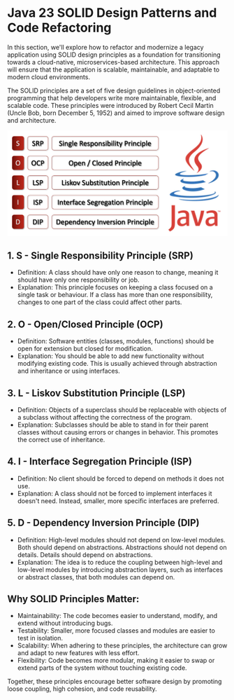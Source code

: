 # Java 23 SOLID Design Patterns and Code Refactoring

In this section, we'll explore how to refactor and modernize a legacy application using SOLID design 
principles as a foundation for transitioning towards a cloud-native, microservices-based architecture. 
This approach will ensure that the application is scalable, maintainable, and adaptable to modern 
cloud environments.

The SOLID principles are a set of five design guidelines in object-oriented programming that help 
developers write more maintainable, flexible, and scalable code. These principles were introduced 
by Robert Cecil Martin (Uncle Bob, born December 5, 1952) and aimed to improve software 
design and architecture.

![SOLID](https://raw.githubusercontent.com/arafkarsh/JavaExamples/main/images/Java-SOLID.jpg)

## 1. S - Single Responsibility Principle (SRP)
- Definition: A class should have only one reason to change, meaning it should have only one 
responsibility or job.
- Explanation: This principle focuses on keeping a class focused on a single task or behaviour. If a 
class has more than one responsibility, changes to one part of the class could affect other parts.

## 2. O - Open/Closed Principle (OCP)
- Definition: Software entities (classes, modules, functions) should be open for extension but closed for 
modification.
- Explanation: You should be able to add new functionality without modifying existing code. This is 
usually achieved through abstraction and inheritance or using interfaces.

## 3. L - Liskov Substitution Principle (LSP)
- Definition: Objects of a superclass should be replaceable with objects of a subclass without 
affecting the correctness of the program.
- Explanation: Subclasses should be able to stand in for their parent classes without causing errors 
or changes in behavior. This promotes the correct use of inheritance.

## 4. I - Interface Segregation Principle (ISP)
- Definition: No client should be forced to depend on methods it does not use.
- Explanation: A class should not be forced to implement interfaces it doesn't need. Instead, smaller, 
more specific interfaces are preferred.

## 5. D - Dependency Inversion Principle (DIP)
- Definition: High-level modules should not depend on low-level modules. Both should depend on 
abstractions. Abstractions should not depend on details. Details should depend on abstractions.
- Explanation: The idea is to reduce the coupling between high-level and low-level modules by 
introducing abstraction layers, such as interfaces or abstract classes, that both modules can depend on.

## Why SOLID Principles Matter:
- Maintainability: The code becomes easier to understand, modify, and extend without introducing bugs.
- Testability: Smaller, more focused classes and modules are easier to test in isolation.
- Scalability: When adhering to these principles, the architecture can grow and adapt to new features with less effort.
- Flexibility: Code becomes more modular, making it easier to swap or extend parts of the system without touching existing code.

Together, these principles encourage better software design by promoting loose coupling, high cohesion, 
and code reusability.



